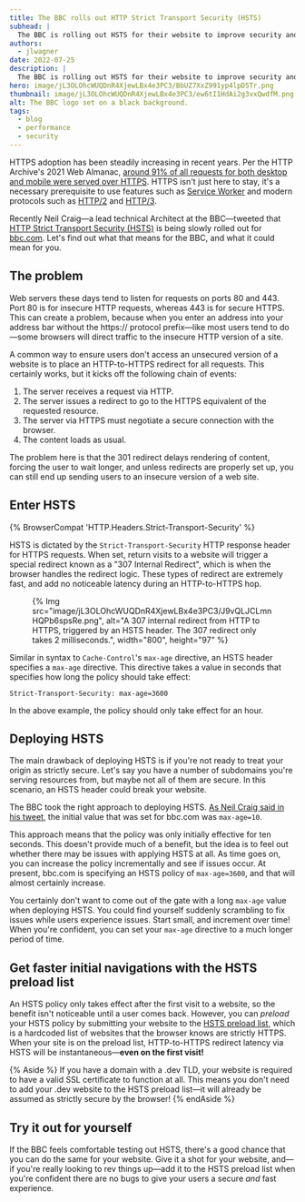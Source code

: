 ```yaml
---
title: The BBC rolls out HTTP Strict Transport Security (HSTS)
subhead: |
  The BBC is rolling out HSTS for their website to improve security and performance. Find out what it means, and how HSTS can help you.
authors:
  - jlwagner
date: 2022-07-25
description: |
  The BBC is rolling out HSTS for their website to improve security and performance. Find out what it means, and how HSTS can help you.
hero: image/jL3OLOhcWUQDnR4XjewLBx4e3PC3/BbUZ7XxZ991yp4lpD5Tr.png
thumbnail: image/jL3OLOhcWUQDnR4XjewLBx4e3PC3/ew6tI1HdAi2g3vxQwdfM.png
alt: The BBC logo set on a black background.
tags:
  - blog
  - performance
  - security
---
```


HTTPS adoption has been steadily increasing in recent years. Per the HTTP Archive's 2021 Web Almanac, [around 91% of all requests for both desktop and mobile were served over HTTPS](https://almanac.httparchive.org/en/2021/security#transport-security). HTTPS isn't just here to stay, it's a necessary prerequisite to use features such as [Service Worker](https://developer.mozilla.org/docs/Web/API/Service_Worker_API) and modern protocols such as [HTTP/2](/performance-http2/) and [HTTP/3](https://www.cloudflare.com/learning/performance/what-is-http3/).

Recently Neil Craig&mdash;a lead technical Architect at the BBC&mdash;tweeted that [HTTP Strict Transport Security (HSTS)](https://developer.mozilla.org/docs/Web/HTTP/Headers/Strict-Transport-Security) is being slowly rolled out for [bbc.com](https://www.bbc.com/). Let's find out what that means for the BBC, and what it could mean for you.

## The problem

Web servers these days tend to listen for requests on ports 80 and 443. Port 80 is for insecure HTTP requests, whereas 443 is for secure HTTPS. This can create a problem, because when you enter an address into your address bar without the https:// protocol prefix&mdash;like most users tend to do&mdash;some browsers will direct traffic to the insecure HTTP version of a site.

A common way to ensure users don't access an unsecured version of a website is to place an HTTP-to-HTTPS redirect for all requests. This certainly works, but it kicks off the following chain of events:

1. The server receives a request via HTTP.
2. The server issues a redirect to go to the HTTPS equivalent of the requested resource.
3. The server via HTTPS must negotiate a secure connection with the browser.
4. The content loads as usual.

The problem here is that the 301 redirect delays rendering of content, forcing the user to wait longer, and unless redirects are properly set up, you can still end up sending users to an insecure version of a web site.

## Enter HSTS

{% BrowserCompat 'HTTP.Headers.Strict-Transport-Security' %}

HSTS is dictated by the `Strict-Transport-Security` HTTP response header for HTTPS requests. When set, return visits to a website will trigger a special redirect known as a "307 Internal Redirect", which is when the browser handles the redirect logic. These types of redirect are extremely fast, and add no noticeable latency during an HTTP-to-HTTPS hop.

<figure>
  {% Img src="image/jL3OLOhcWUQDnR4XjewLBx4e3PC3/J9vQLJCLmnHQPb6spsRe.png", alt="A 307 internal redirect from HTTP to HTTPS, triggered by an HSTS header. The 307 redirect only takes 2 milliseconds.", width="800", height="97" %}
</figure>

Similar in syntax to `Cache-Control`'s `max-age` directive, an HSTS header specifies a `max-age` directive. This directive takes a value in seconds that specifies how long the policy should take effect:

```http
Strict-Transport-Security: max-age=3600
```

In the above example, the policy should only take effect for an hour.

## Deploying HSTS

The main drawback of deploying HSTS is if you're not ready to treat your origin as strictly secure. Let's say you have a number of subdomains you're serving resources from, but maybe not all of them are secure. In this scenario, an HSTS header could break your website.

The BBC took the right approach to deploying HSTS. [As Neil Craig said in his tweet](https://twitter.com/tdp_org/status/1549022691772059649), the initial value that was set for bbc.com was `max-age=10`.

This approach means that the policy was only initially effective for ten seconds. This doesn't provide much of a benefit, but the idea is to feel out whether there may be issues with applying HSTS at all. As time goes on, you can increase the policy incrementally and see if issues occur. At present, bbc.com is specifying an HSTS policy of `max-age=3600`, and that will almost certainly increase.

You certainly don't want to come out of the gate with a long `max-age` value when deploying HSTS. You could find yourself suddenly scrambling to fix issues while users experience issues. Start small, and increment over time! When you're confident, you can set your `max-age` directive to a much longer period of time.

## Get faster initial navigations with the HSTS preload list

An HSTS policy only takes effect after the first visit to a website, so the benefit isn't noticeable until a user comes back. However, you can _preload_ your HSTS policy by submitting your website to the [HSTS preload list](https://hstspreload.org/), which is a hardcoded list of websites that the browser knows are strictly HTTPS. When your site is on the preload list, HTTP-to-HTTPS redirect latency via HSTS will be instantaneous&mdash;**even on the first visit!**

{% Aside %}
If you have a domain with a .dev TLD, your website is required to have a valid SSL certificate to function at all. This means you don't need to add your .dev website to the HSTS preload list&mdash;it will already be assumed as strictly secure by the browser!
{% endAside %}

## Try it out for yourself

If the BBC feels comfortable testing out HSTS, there's a good chance that you can do the same for your website. Give it a shot for your website, and&mdash;if you're really looking to rev things up&mdash;add it to the HSTS preload list when you're confident there are no bugs to give your users a secure _and_ fast experience.

